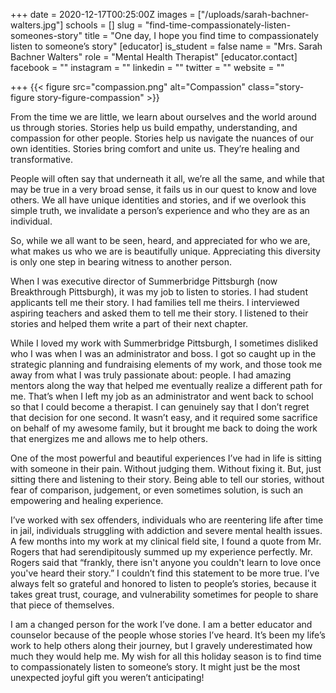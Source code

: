 +++
date = 2020-12-17T00:25:00Z
images = ["/uploads/sarah-bachner-walters.jpg"]
schools = []
slug = "find-time-compassionately-listen-someones-story"
title = "One day, I hope you find time to compassionately listen to someone’s story"
[educator]
is_student = false
name = "Mrs. Sarah Bachner Walters"
role = "Mental Health Therapist"
[educator.contact]
facebook = ""
instagram = ""
linkedin = ""
twitter = ""
website = ""

+++
{{< figure src="compassion.png" alt="Compassion" class="story-figure story-figure-compassion" >}}

From the time we are little, we learn about ourselves and the world around us through stories. Stories help us build empathy, understanding, and compassion for other people. Stories help us navigate the nuances of our own identities. Stories bring comfort and unite us. They’re healing and transformative.

People will often say that underneath it all, we’re all the same, and while that may be true in a very broad sense, it fails us in our quest to know and love others. We all have unique identities and stories, and if we overlook this simple truth, we invalidate a person’s experience and who they are as an individual.

So, while we all want to be seen, heard, and appreciated for who we are, what makes us who we are is beautifully unique. Appreciating this diversity is only one step in bearing witness to another person.

When I was executive director of Summerbridge Pittsburgh (now Breakthrough Pittsburgh), it was my job to listen to stories. I had student applicants tell me their story. I had families tell me theirs. I interviewed aspiring teachers and asked them to tell me their story. I listened to their stories and helped them write a part of their next chapter.

While I loved my work with Summerbridge Pittsburgh, I sometimes disliked who I was when I was an administrator and boss. I got so caught up in the strategic planning and fundraising elements of my work, and those took me away from what I was truly passionate about: people. I had amazing mentors along the way that helped me eventually realize a different path for me. That’s when I left my job as an administrator and went back to school so that I could become a therapist. I can genuinely say that I don’t regret that decision for one second. It wasn’t easy, and it required some sacrifice on behalf of my awesome family, but it brought me back to doing the work that energizes me and allows me to help others.

One of the most powerful and beautiful experiences I’ve had in life is sitting with someone in their pain. Without judging them. Without fixing it. But, just sitting there and listening to their story. Being able to tell our stories, without fear of comparison, judgement, or even sometimes solution, is such an empowering and healing experience.

I’ve worked with sex offenders, individuals who are reentering life after time in jail, individuals struggling with addiction and severe mental health issues. A few months into my work at my clinical field site, I found a quote from Mr. Rogers that had serendipitously summed up my experience perfectly. Mr. Rogers said that “frankly, there isn't anyone you couldn't learn to love once you've heard their story.” I couldn’t find this statement to be more true. I’ve always felt so grateful and honored to listen to people’s stories, because it takes great trust, courage, and vulnerability sometimes for people to share that piece of themselves.

I am a changed person for the work I’ve done. I am a better educator and counselor because of the people whose stories I’ve heard. It’s been my life’s work to help others along their journey, but I gravely underestimated how much they would help me. My wish for all this holiday season is to find time to compassionately listen to someone’s story. It might just be the most unexpected joyful gift you weren’t anticipating!
